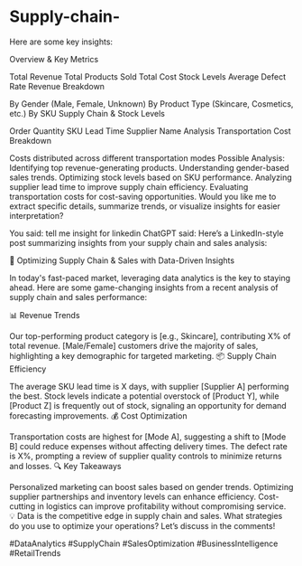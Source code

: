 # Supply-chain-
Here are some key insights:

Overview & Key Metrics

Total Revenue
Total Products Sold
Total Cost
Stock Levels
Average Defect Rate
Revenue Breakdown

By Gender (Male, Female, Unknown)
By Product Type (Skincare, Cosmetics, etc.)
By SKU
Supply Chain & Stock Levels

Order Quantity
SKU Lead Time
Supplier Name Analysis
Transportation Cost Breakdown

Costs distributed across different transportation modes
Possible Analysis:
Identifying top revenue-generating products.
Understanding gender-based sales trends.
Optimizing stock levels based on SKU performance.
Analyzing supplier lead time to improve supply chain efficiency.
Evaluating transportation costs for cost-saving opportunities.
Would you like me to extract specific details, summarize trends, or visualize insights for easier interpretation? ​​

You said:
tell me insight for linkedin 
ChatGPT said:
Here’s a LinkedIn-style post summarizing insights from your supply chain and sales analysis:

🚀 Optimizing Supply Chain & Sales with Data-Driven Insights

In today's fast-paced market, leveraging data analytics is the key to staying ahead. Here are some game-changing insights from a recent analysis of supply chain and sales performance:

📊 Revenue Trends

Our top-performing product category is [e.g., Skincare], contributing X% of total revenue.
[Male/Female] customers drive the majority of sales, highlighting a key demographic for targeted marketing.
📦 Supply Chain Efficiency

The average SKU lead time is X days, with supplier [Supplier A] performing the best.
Stock levels indicate a potential overstock of [Product Y], while [Product Z] is frequently out of stock, signaling an opportunity for demand forecasting improvements.
💰 Cost Optimization

Transportation costs are highest for [Mode A], suggesting a shift to [Mode B] could reduce expenses without affecting delivery times.
The defect rate is X%, prompting a review of supplier quality controls to minimize returns and losses.
🔍 Key Takeaways

Personalized marketing can boost sales based on gender trends.
Optimizing supplier partnerships and inventory levels can enhance efficiency.
Cost-cutting in logistics can improve profitability without compromising service.
💡 Data is the competitive edge in supply chain and sales. What strategies do you use to optimize your operations? Let’s discuss in the comments!

#DataAnalytics #SupplyChain #SalesOptimization #BusinessIntelligence #RetailTrends

